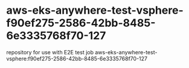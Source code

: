 # aws-eks-anywhere-test-vsphere-f90ef275-2586-42bb-8485-6e3335768f70-127
repository for use with E2E test job aws-eks-anywhere-test-vsphere:f90ef275-2586-42bb-8485-6e3335768f70-127
